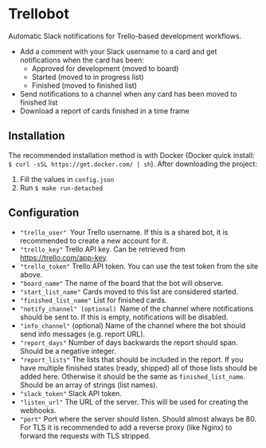 # Trellobot

Automatic Slack notifications for Trello-based development workflows.

- Add a comment with your Slack username to a card and get notifications when the card has been:
  - Approved for development (moved to board)
  - Started (moved to in progress list)
  - Finished (moved to finished list)
- Send notifications to a channel when any card has been moved to finished list
- Download a report of cards finished in a time frame

## Installation

The recommended installation method is with Docker (Docker quick install: `$ curl -sSL https://get.docker.com/ | sh`). After downloading the project:

1. Fill the values in `config.json`
2. Run `$ make run-detached`

## Configuration

- `"trello_user" `Your Trello username. If this is a shared bot, it is recommended to create a new account for it.
- `"trello_key"` Trello API key. Can be retrieved from <https://trello.com/app-key>.
- `"trello_token"` Trello API token. You can use the test token from the site above.
- `"board_name"` The name of the board that the bot will observe.
- `"start_list_name"` Cards moved to this list are considered started.
- `"finished_list_name"` List for finished cards.
- `"notify_channel" (optional) `Name of the channel where notifications should be sent to. If this is empty, notifications will be disabled.
- `"info_channel"` (optional) Name of the channel where the bot should send info messages (e.g. report URL).
- `"report_days"` Number of days backwards the report should span. Should be a negative integer.
- `"report_lists"` The lists that should be included in the report. If you have multiple finished states (ready, shipped) all of those lists should be added here. Otherwise it should be the same as `finished_list_name`. Should be an array of strings (list names).
- `"slack_token"` Slack API token.
- `"listen_url"` The URL of the server. This will be used for creating the webhooks.
- `"port"` Port where the server should listen. Should almost always be 80. For TLS it is recommended to add a reverse proxy (like Nginx) to forward the requests with TLS stripped.
